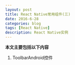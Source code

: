 ```yaml
---
layout: post
title: React Native常用组件(三)
date: 2016-6-28
categories: blog
tags: [React Native]
description: React Native实例
---
```



**本文主要包括以下内容** 

1. ToolbarAndroid控件 


